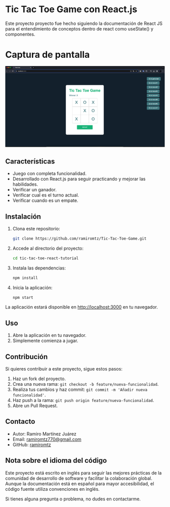# Tic Tac Toe Game con React.js

Este proyecto proyecto fue hecho siguiendo la documentación de React JS para el entendimiento de conceptos dentro de react como useState() y componentes.

# Captura de pantalla
![Tic Tac Toe Game](./src/screenshots/winner.png)


## Características

- Juego con completa funcionalidad.
- Desarrollado con React.js para seguir practicando y mejorar las habilidades.
- Verificar un ganador.
- Verificar cual es el turno actual.
- Verificar cuando es un empate.

## Instalación

1. Clona este repositorio:

    ```bash
    git clone https://github.com/ramiromtz/Tic-Tac-Toe-Game.git
    ```

2. Accede al directorio del proyecto:

    ```bash
    cd tic-tac-toe-react-tutorial
    ```

3. Instala las dependencias:

    ```bash
    npm install
    ```

4. Inicia la aplicación:

    ```bash
    npm start
    ```

La aplicación estará disponible en [http://localhost:3000](http://localhost:3000) en tu navegador.

## Uso

1. Abre la aplicación en tu navegador.
2. Simplemente comienza a jugar.

## Contribución

Si quieres contribuir a este proyecto, sigue estos pasos:

1. Haz un fork del proyecto.
2. Crea una nueva rama: `git checkout -b feature/nueva-funcionalidad`.
3. Realiza tus cambios y haz commit: `git commit -m 'Añadir nueva funcionalidad'`.
4. Haz push a la rama: `git push origin feature/nueva-funcionalidad`.
5. Abre un Pull Request.

## Contacto

- Autor: Ramiro Martínez Juárez
- Email: ramiromtz770@gmail.com
- GitHub: [ramiromtz](https://github.com/ramiromtz)
 
## Nota sobre el idioma del código

Este proyecto está escrito en inglés para seguir las mejores prácticas de la comunidad de desarrollo de software y facilitar la colaboración global. Aunque la documentación está en español para mayor accesibilidad, el código fuente utiliza convenciones en inglés.

Si tienes alguna pregunta o problema, no dudes en contactarme.
